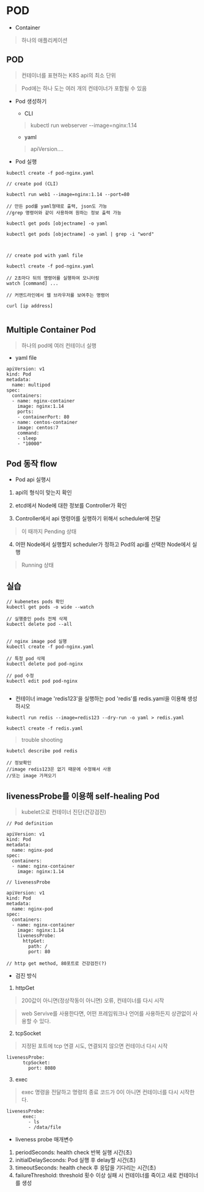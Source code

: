 POD
=====


* Container

> 하나의 애플리케이션 


## POD

> 컨테이너를 표현하는 K8S api의 최소 단위 

> Pod에는 하나 도는 여러 개의 컨테이너가 포함될 수 있음


* Pod 생성하기

  * CLI
  
  > kubectl run webserver --image=nginx:1.14
  
  * yaml

  > apiVersion....


* Pod 실행

```
kubectl create -f pod-nginx.yaml
```

```
// create pod (CLI)

kubectl run web1 --image=nginx:1.14 --port=80

// 만든 pod를 yaml형태로 출력, json도 가능
//grep 명령어와 같이 사용하여 원하는 정보 출력 가능

kubectl get pods [objectname] -o yaml

kubectl get pods [objectname] -o yaml | grep -i "word"



// create pod with yaml file

kubectl create -f pod-nginx.yaml

// 2초마다 뒤의 명령어를 실행하여 모니터링
watch [command] ...

// 커맨드라인에서 웹 브라우저를 보여주는 명령어

curl [ip address]


```

## Multiple Container Pod

> 하나의 pod에 여러 컨테이너 실행

* yaml file
```
apiVersion: v1
kind: Pod
metadata:
  name: multipod
spec:
  containers:
  - name: nginx-container
    image: nginx:1.14
    ports:
    - containerPort: 80
  - name: centos-container
    image: centos:7
    command:
    - sleep
    - "10000"
```

## Pod 동작 flow


* Pod api 실행시

1. api의 형식이 맞는지 확인

2. etcd에서 Node에 대한 정보를 Controller가 확인

3. Controller에서 api 명령어를 실행하기 위해서 scheduler에 전달

> 이 때까지 Pending 상태

4. 어떤 Node에서 실행할지 scheduler가 정하고 Pod의 api를 선택한 Node에서 실행

> Running 상태


## 실습

```
// kubenetes pods 확인 
kubectl get pods -o wide --watch

// 실행중인 pods 전체 삭제
kubectl delete pod --all


// nginx image pod 실행
kubectl create -f pod-nginx.yaml

// 특정 pod 삭제
kubectl delete pod pod-nginx

// pod 수정
kubectl edit pod pod-nginx


```

* 컨테이너 image 'redis123'을 실행하는 pod 'redis'를 redis.yaml을 이용해 생성하시오 

```
kubectl run redis --image=redis123 --dry-run -o yaml > redis.yaml

kubectl create -f redis.yaml
```

> trouble shooting

```
kubetcl describe pod redis

// 정보확인
//image redis123은 없기 때문에 수정해서 사용
//또는 image 가져오기
```



## livenessProbe를 이용해 self-healing Pod

> kubelet으로 컨테이너 진단(건강검진)

```
// Pod definition

apiVersion: v1
kind: Pod
metadata:
  name: nginx-pod
spec:
  containers:
  - name: nginx-container
    image: nginx:1.14
    
// livenessProbe 

apiVersion: v1
kind: Pod
metadata:
  name: nginx-pod
spec:
  containers:
  - name: nginx-container
    image: nginx:1.14
    livenessProbe:
      httpGet:
        path: /
        port: 80
        
// http get method, 80포트로 건강검진(?)
```

* 검진 방식

1. httpGet

> 200값이 아니면(정상작동이 아니면) 오류, 컨테이너를 다시 시작

> web Servive를 사용한다면, 어떤 프레임워크나 언어를 사용하든지 상관없이 사용할 수 있다. 

2. tcpSocket

> 지정된 포트에 tcp 연결 시도, 연결되지 않으면 컨테이너 다시 시작

```
livenessProbe:
      tcpSocket:
        port: 8080
```

3. exec

> exec 명령을 전달하고 명령의 종료 코드가 0이 아니면 컨테이너를 다시 시작한다.

```
livenessProbe:
      exec:
        - ls
        - /data/file
```

* liveness probe 매개변수

1. periodSeconds: health check 반복 실행 시간(초)
2. initialDelaySeconds: Pod 실행 후 delay할 시간(초)
3. timeoutSeconds: health check 후 응답을 기다리는 시간(초)
4. failureThreshold: threshold 횟수 이상 실패 시 컨테이너를 죽이고 새로 컨테이너를 생성


















